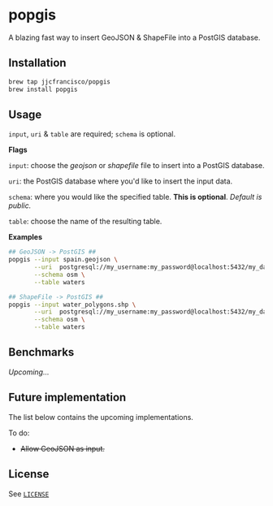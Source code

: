 # popgis
A blazing fast way to insert GeoJSON & ShapeFile into a PostGIS database.

## Installation
```bash
brew tap jjcfrancisco/popgis
brew install popgis
```

## Usage
`input`, `uri` & `table` are required; `schema` is optional.

**Flags**

`input`: choose the *geojson* or *shapefile* file to insert into a PostGIS database.

`uri`: the PostGIS database where you'd like to insert the input data.

`schema`: where you would like the specified table. **This is optional**. *Default is public.*

`table`: choose the name of the resulting table.

**Examples**
```bash
## GeoJSON -> PostGIS ##
popgis --input spain.geojson \
       --uri  postgresql://my_username:my_password@localhost:5432/my_database \
       --schema osm \
       --table waters

## ShapeFile -> PostGIS ##
popgis --input water_polygons.shp \
       --uri  postgresql://my_username:my_password@localhost:5432/my_database \
       --schema osm \
       --table waters
```

## Benchmarks
*Upcoming...*

## Future implementation
The list below contains the upcoming implementations.

To do:

* <del>Allow GeoJSON as input.</del>

## License
See [`LICENSE`](./LICENSE)